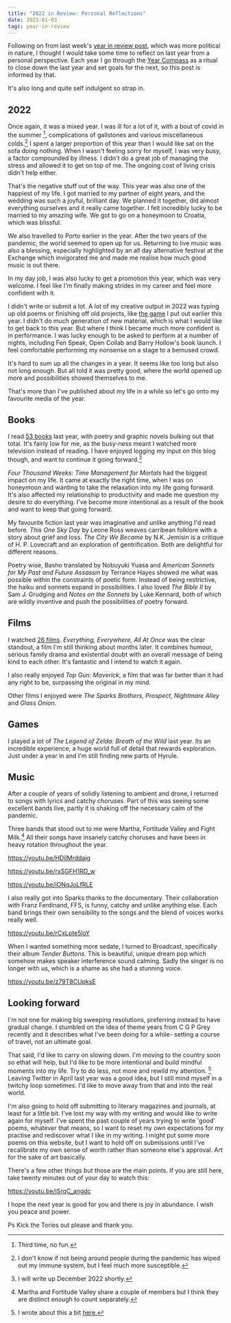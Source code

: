 ```yaml
---
title: "2022 in Review: Personal Reflections"
date: 2023-01-03
tags: year-in-review
---
```


Following on from last week's [year in review post](https://davidralphlewis.co.uk/posts/2022-in-review-weaponised-nostalgia/), which was more political in nature, I thought I would take some time to reflect on last year from a personal perspective. Each year I go through the [Year Compass](https://yearcompass.com/) as a ritual to close down the last year and set goals for the next, so this post is informed by that. 

It's also long and quite self indulgent so strap in.

## 2022

Once again, it was a mixed year. I was ill for a lot of it, with a bout of covid in the summer [^1], complications of gallstones and various miscellaneous colds.[^2] I spent a larger proportion of this year than I would like sat on the sofa doing nothing. When I wasn't feeling sorry for myself, I was very busy, a factor compounded by illness. I didn't do a great job of managing the stress and allowed it to get on top of me. The ongoing cost of living crisis didn't help either.

That's the negative stuff out of the way. This year was also one of the happiest of my life. I got married to my partner of eight years, and the wedding was such a joyful, brilliant day. We planned it together, did almost everything ourselves and it really came together. I felt incredibly lucky to be married to my amazing wife. We got to go on a honeymoon to Croatia, which was blissful. 

We also travelled to Porto earlier in the year. After the two years of the pandemic, the world seemed to open up for us. Returning to live music was also a blessing, especially highlighted by an all day alternative festival at the Exchange which invigorated me and made me realise how much good music is out there.

In my day job, I was also lucky to get a promotion this year, which was very welcome. I feel like I'm finally making strides in my career and feel more confident with it.  

I didn't write or submit a lot. A lot of my creative output in 2022 was typing up old poems or finishing off old projects, like [the game](https://davidralphlewis.co.uk/posts/reality-adjustments/) I put out earlier this year. I didn't do much generation of new material, which is what I would like to get back to this year. But where I think I became much more confident is in performance. I was lucky enough to be asked to perform at a number of nights, including Fen Speak, Open Collab and Barry Hollow's book launch. I feel comfortable performing my nonsense on a stage to a bemused crowd.

It's hard to sum up all the changes in a year. It seems like too long but also not long enough. But all told it was pretty good, where the world opened up more and possibilities showed themselves to me. 

That's more than I've published about my life in a while so let's go onto my favourite media of the year.

## Books

I read [53 books](https://notes.davidralphlewis.co.uk/books2022) last year, with poetry and graphic novels bulking out that total. It's fairly low for me, as the busy-ness meant I watched more television instead of reading. I have enjoyed logging my input on this blog though, and want to continue it going forward.[^3]

*Four Thousand Weeks: Time Management for Mortals* had the biggest impact on my life. It came at exactly the right time, when I was on honeymoon and wanting to take the relaxation into my life going forward. It's also affected my relationship to productivity and made me question my desire to do everything. I've become more intentional as a result of the book and want to keep that going forward.

My favourite fiction last year was imaginative and unlike anything I'd read before. *This One Sky Day* by Leone Ross weaves carribean folklore with a story about grief and loss. *The City We Became* by N.K. Jemisin is a critique of H. P. Lovecraft and an exploration of gentrification. Both are delightful for different reasons. 

Poetry wise, Basho translated by Nobuyuki Yuasa and *American Sonnets for My Past and Future Assassin* by  Terrance Hayes showed me what was possible within the constraints of poetic form. Instead of being restrictive, the haiku and sonnets expand in possibilities. I also loved *The Bible II* by Sam J. Grudging and *Notes on the Sonnets* by Luke Kennard, both of which are wildly inventive and push the possibilities of poetry forward. 


## Films

I watched [26 films](https://notes.davidralphlewis.co.uk/films2022). *Everything, Everywhere, All At Once* was the clear standout, a film I'm still thinking about months later. It combines humour, serious family drama and existential doubt with an overall message of being kind to each other. It's fantastic and I intend to watch it again.

I also really enjoyed *Top Gun: Maverick*, a film that was far better than it had any right to be, surpassing the original in my mind. 

Other films I enjoyed were *The Sparks Brothers*, *Prospect*, *Nightmare Alley* and *Glass Onion*. 

## Games

I played a lot of *The Legend of Zelda: Breath of the Wild* last year. Its an incredible experience, a huge world full of detail that rewards exploration. Just under a year in and I'm still finding new parts of Hyrule. 

## Music

After a couple of years of solidly listening to ambient and drone, I returned to songs with lyrics and catchy choruses. Part of this was seeing some excellent bands live, partly it is shaking off the necessary calm of the pandemic. 

Three bands that stood out to me were Martha, Fortitude Valley and Fight Milk.[^4] All their songs have insanely catchy choruses and have been in heavy rotation throughout the year.

https://youtu.be/HDilMrddajg

https://youtu.be/rxSGFH1RD_w

https://youtu.be/iONqJoLfRLE

I also really got into Sparks thanks to the documentary. Their collaboration with Franz Ferdinand, FFS, is funny, catchy and unlike anything else. Each band brings their own sensibility to the songs and the blend of voices works really well.

https://youtu.be/rCxLpte5loY

When I wanted something more sedate, I turned to Broadcast, specifically their album *Tender Buttons.* This is beautiful, unique dream pop which somehow makes speaker interference sound calming. Sadly the singer is no longer with us, which is a shame as she had a stunning voice.

https://youtu.be/z79T8CUpksE

## Looking forward

I'm not one for making big sweeping resolutions, preferring instead to have gradual change. I stumbled on the idea of theme years from C G P Grey recently and it describes what I've been doing for a while- setting a course of travel, not an ultimate goal.

That said, I'd like to carry on slowing down. I'm moving to the country soon so ethat will help, but I'd like to be more intentional and build mindful moments into my life. Try to do less, not more and rewild my attention. [^5] Leaving Twitter in April last year was a good idea, but I still mind myself in a twitchy loop sometimes. I'd like to move away from that and into the real world.

I'm also going to hold off submitting to literary magazines and journals, at least for a little bit. I've lost my way with my writing and would like to write again for myself. I've spent the past couple of years trying to write 'good' poems, whatever that means, so I want to reset my own expectations for my practise and rediscover what I like in my writing. I might put some more poems on this website, but I want to hold off on submissions until I've recalibrate my own sense of worth rather than someone else's approval. Art for the sake of art basically.

There's a few other things but those are the main points. If you are still here, take twenty minutes out of your day to watch this:

https://youtu.be/jSrqC_angdc

I hope the next year is good for you and there is joy in abundance. I wish you peace and power.

Ps Kick the Tories out please and thank you.

[^1]: Third time, no fun.
[^2]: I don't know if not being around people during the pandemic has wiped out my immune system, but I feel much more susceptible. 
[^3]: I will write up December 2022 shortly.
[^4]: Martha and Fortitude Valley share a couple of members but I think they are distinct enough to count separately.
[^5]: I wrote about this a bit [here.](https://davidralphlewis.co.uk/posts/slowing-down/)